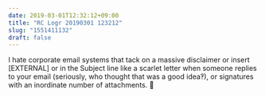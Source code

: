 ```yaml
---
date: 2019-03-01T12:32:12+09:00
title: "RC Logr 20190301 123212"
slug: "1551411132"
draft: false
---
```


I hate corporate email systems that tack on a massive disclaimer or insert [EXTERNAL] or <EXT> in the Subject line like a scarlet letter when someone replies to your email (seriously, who thought that was a good idea‽), or signatures with an inordinate number of attachments. 👿
